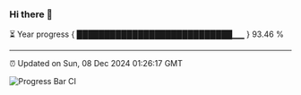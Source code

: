 ### Hi there 👋

⏳ Year progress { ████████████████████████████▁▁ } 93.46 %

---

⏰ Updated on Sun, 08 Dec 2024 01:26:17 GMT

![Progress Bar CI](https://github.com/JuvenileQ/Progress-Bar-CI/workflows/main/badge.svg)
